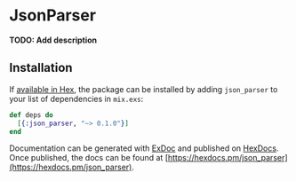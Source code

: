 # JsonParser

**TODO: Add description**

## Installation

If [available in Hex](https://hex.pm/docs/publish), the package can be installed
by adding `json_parser` to your list of dependencies in `mix.exs`:

```elixir
def deps do
  [{:json_parser, "~> 0.1.0"}]
end
```

Documentation can be generated with [ExDoc](https://github.com/elixir-lang/ex_doc)
and published on [HexDocs](https://hexdocs.pm). Once published, the docs can
be found at [https://hexdocs.pm/json_parser](https://hexdocs.pm/json_parser).

